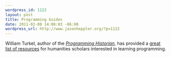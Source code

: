 ```yaml
--- 
wordpress_id: 1122
layout: post
title: Programming Guides
date: 2011-02-08 14:08:03 -06:00
wordpress_url: http://www.jasonheppler.org/?p=1122
---
```

William Turkel, author of the <em><a href="http://niche-canada.org/programming-historian">Programming Historian</a></em>, has provided a <a href="http://niche-canada.org/programming-historian/additional-resources">great list of resources</a> for humanities scholars interested in learning programming.
